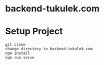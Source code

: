 # backend-tukulek.com
# Setup Project
```
git clone 
change directory to backend-tukulek.com
npm install
npm run serve
```
